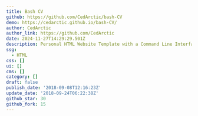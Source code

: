 ```yaml
---
title: Bash CV
github: https://github.com/CedArctic/bash-CV
demo: https://cedarctic.github.io/bash-CV/
author: CedArctic
author_link: https://github.com/CedArctic
date: 2024-11-27T14:29:29.501Z
description: Personal HTML Website Template with a Command Line Interface
ssg:
  - HTML
css: []
ui: []
cms: []
category: []
draft: false
publish_date: '2018-09-08T12:16:23Z'
update_date: '2018-09-24T06:22:38Z'
github_star: 30
github_fork: 15
---
```

